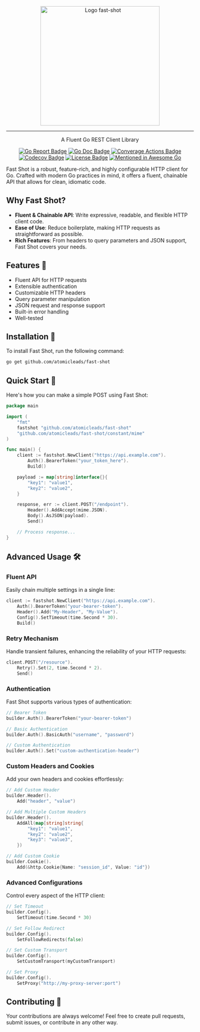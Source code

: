 <div align="center">
    <img src="docs/assets/images/logo.png" alt="Logo fast-shot" width="320"/>
    <hr />
    <p>A Fluent Go REST Client Library</p>
    <p>
        <a href="https://goreportcard.com/report/atomicleads/fast-shot"><img src="https://goreportcard.com/badge/atomicleads/fast-shot" alt="Go Report Badge"></a>
        <a href="https://godoc.org/github.com/atomicleads/fast-shot"><img src="https://godoc.org/github.com/atomicleads/fast-shot?status.svg" alt="Go Doc Badge"></a>    
        <a href="https://github.com/atomicleads/fast-shot/actions/workflows/coverage.yml"><img src="https://github.com/atomicleads/fast-shot/actions/workflows/coverage.yml/badge.svg" alt="Converage Actions Badge"></a>
        <a href="https://codecov.io/gh/atomicleads/fast-shot"><img src="https://codecov.io/gh/atomicleads/fast-shot/graph/badge.svg?token=C80QDL5W7T" alt="Codecov Badge"/></a>        
        <a href="https://github.com/atomicleads/fast-shot/blob/main/LICENSE"><img src="https://img.shields.io/github/license/atomicleads/fast-shot.svg" alt="License Badge"></a>
        <a href="https://github.com/avelino/awesome-go"><img src="https://awesome.re/mentioned-badge.svg" alt="Mentioned in Awesome Go"></a>
    </p>
</div>

Fast Shot is a robust, feature-rich, and highly configurable HTTP client for Go. Crafted with modern Go practices in mind, it offers a fluent, chainable API that allows for clean, idiomatic code.

## Why Fast Shot?

- **Fluent & Chainable API**: Write expressive, readable, and flexible HTTP client code.
- **Ease of Use**: Reduce boilerplate, making HTTP requests as straightforward as possible.
- **Rich Features**: From headers to query parameters and JSON support, Fast Shot covers your needs.

## Features 🌟

- Fluent API for HTTP requests
- Extensible authentication
- Customizable HTTP headers
- Query parameter manipulation
- JSON request and response support
- Built-in error handling
- Well-tested

## Installation 🔧

To install Fast Shot, run the following command:

```bash
go get github.com/atomicleads/fast-shot
```

## Quick Start 🚀

Here's how you can make a simple POST using Fast Shot:

```go
package main

import (
    "fmt"
    fastshot "github.com/atomicleads/fast-shot"
    "github.com/atomicleads/fast-shot/constant/mime"
)

func main() {
    client := fastshot.NewClient("https://api.example.com").
        Auth().BearerToken("your_token_here").
        Build()

    payload := map[string]interface{}{
        "key1": "value1",
        "key2": "value2",
    }

    response, err := client.POST("/endpoint").
        Header().AddAccept(mime.JSON).
        Body().AsJSON(payload).
        Send()

    // Process response...
}
```

## Advanced Usage 🛠️

### Fluent API

Easily chain multiple settings in a single line:

```go
client := fastshot.NewClient("https://api.example.com").
    Auth().BearerToken("your-bearer-token").
    Header().Add("My-Header", "My-Value").
    Config().SetTimeout(time.Second * 30).
    Build()
```

### Retry Mechanism

Handle transient failures, enhancing the reliability of your HTTP requests:

```go
client.POST("/resource").
    Retry().Set(2, time.Second * 2).
    Send()
```

### Authentication

Fast Shot supports various types of authentication:

```go
// Bearer Token
builder.Auth().BearerToken("your-bearer-token")

// Basic Authentication
builder.Auth().BasicAuth("username", "password")

// Custom Authentication
builder.Auth().Set("custom-authentication-header")
```

### Custom Headers and Cookies

Add your own headers and cookies effortlessly:

```go
// Add Custom Header
builder.Header().
    Add("header", "value")

// Add Multiple Custom Headers
builder.Header().
    AddAll(map[string]string{
        "key1": "value1",
        "key2": "value2",
        "key3": "value3",
    })

// Add Custom Cookie
builder.Cookie().
    Add(&http.Cookie{Name: "session_id", Value: "id"})
```

### Advanced Configurations

Control every aspect of the HTTP client:

```go
// Set Timeout
builder.Config().
    SetTimeout(time.Second * 30)

// Set Follow Redirect
builder.Config().
    SetFollowRedirects(false)

// Set Custom Transport
builder.Config().
    SetCustomTransport(myCustomTransport)

// Set Proxy
builder.Config().
    SetProxy("http://my-proxy-server:port")
```

## Contributing 🤝

Your contributions are always welcome! Feel free to create pull requests, submit issues, or contribute in any other way.

